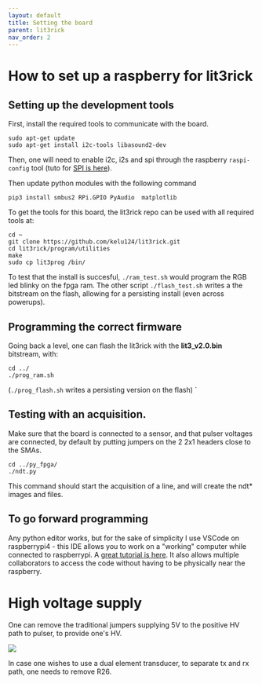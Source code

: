 ```yaml
---
layout: default
title: Setting the board
parent: lit3rick
nav_order: 2
---
```


# How to set up a raspberry for lit3rick


## Setting up the development tools

First, install the required tools to communicate with the board.

``` 
sudo apt-get update
sudo apt-get install i2c-tools libasound2-dev
```

Then, one will need to enable i2c, i2s and spi through the raspberry `raspi-config` tool (tuto for [SPI is here](https://www.raspberrypi.org/documentation/hardware/raspberrypi/spi/README.md)).

Then update python modules with the following command

```
pip3 install smbus2 RPi.GPIO PyAudio  matplotlib
```

To get the tools for this board, the lit3rick repo can be used with all required tools at: 

```
cd ~
git clone https://github.com/kelu124/lit3rick.git
cd lit3rick/program/utilities
make
sudo cp lit3prog /bin/
```

To test that the install is succesful, `./ram_test.sh` would program the RGB led blinky on the fpga ram.  The other script `./flash_test.sh` writes a the bitstream on the flash, allowing for a persisting install (even across powerups).

## Programming the correct firmware

Going back a level, one can flash the lit3rick with the __lit3_v2.0.bin__ bitstream, with:

```
cd ../
./prog_ram.sh 
```

(`./prog_flash.sh` writes a persisting version on the flash) `
 

## Testing with an acquisition.

Make sure that the board is connected to a sensor, and that pulser voltages are connected, by default by putting jumpers on the 2 2x1 headers close to the SMAs.

```
cd ../py_fpga/
./ndt.py
```

This command should start the acquisition of a line, and will create the ndt* images and files.

## To go forward programming

Any python editor works, but for the sake of simplicity I use VSCode on raspberrypi4 - this IDE allows you to work on a "working" computer while connected to raspberrypi. A [great tutorial is here](https://medium.com/@pythonpow/remote-development-on-a-raspberry-pi-with-ssh-and-vscode-a23388e24bc7). It also allows multiple collaborators to access the code without having to be physically near the raspberry.

# High voltage supply

One can remove the traditional jumpers supplying 5V to the positive HV path to pulser, to provide one's HV. 

![](https://raw.githubusercontent.com/kelu124/lit3rick/master/images/txrx.jpg)

In case one wishes to use a dual element transducer, to separate tx and rx path, one needs to remove R26.



